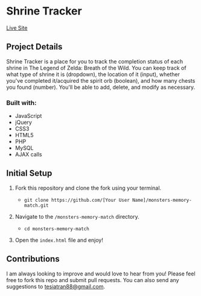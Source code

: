 # Shrine Tracker

[Live Site]()

## Project Details

Shrine Tracker is a place for you to track the completion status of each shrine in The Legend of Zelda: Breath of the Wild. You can keep track of what type of shrine it is (dropdown), the location of it (input), whether you've completed it/acquired the spirit orb (boolean), and how many chests you found (number). You'll be able to add, delete, and modify as necessary.

### Built with:

- JavaScript
- jQuery
- CSS3
- HTML5
- PHP
- MySQL
- AJAX calls

## Initial Setup

1. Fork this repository and clone the fork using your terminal.
    - `git clone https://github.com/[Your User Name]/monsters-memory-match.git`

2. Navigate to the `/monsters-memory-match` directory.
    - `cd monsters-memory-match`

3. Open the `index.html` file and enjoy!

## Contributions

I am always looking to improve and would love to hear from you! Please feel free to fork this repo and submit pull requests. You can also send any suggestions to [tesiatran88@gmail.com](mailto:tesiatran88@gmail.com).

